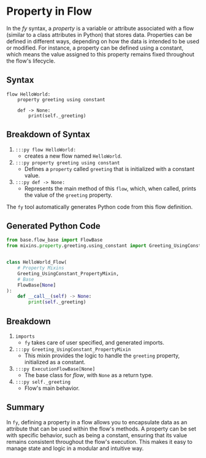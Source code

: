 # Property in Flow

In the _fy_ syntax, a _property_ is a variable or attribute associated with a flow (similar to a class attributes in Python) that stores data. Properties can be defined in different ways, depending on how the data is intended to be used or modified. For instance, a property can be defined using a constant, which means the value assigned to this property remains fixed throughout the flow's lifecycle.

## Syntax

```fy title="Flow using Property" linenums="1" 
flow HelloWorld:
    property greeting using constant

    def -> None:
        print(self._greeting)

```
## Breakdown of Syntax
1. `:::py flow HelloWorld:`
    - creates a new flow named `HelloWorld`.
2. `:::py property greeting using constant`
    - Defines a `property` called `greeting` that is initialized with a constant value.
3. `:::py def -> None:`
    - Represents the main method of this `flow`, which, when called, prints the value of the `greeting` property.

The `fy` tool automatically generates Python code from this flow definition.

## Generated Python Code

```py linenums="1"
from base.flow_base import FlowBase
from mixins.property.greeting.using_constant import Greeting_UsingConstant_PropertyMixin


class HelloWorld_Flow(
    # Property Mixins
    Greeting_UsingConstant_PropertyMixin,
    # Base
    FlowBase[None]
):
    def __call__(self) -> None:
        print(self._greeting)

```
## Breakdown
1. `imports`
    - `fy` takes care of user specified, and generated imports.
2. `:::py Greeting_UsingConstant_PropertyMixin`
    - This mixin provides the logic to handle the `greeting` property, initialized as a constant.
3. `:::py ExecutionFlowBase[None]`
    - The base class for _flow_, with `None` as a return type.
4. `:::py self._greeting`
    - Flow's main behavior.

## Summary
In `fy`, defining a property in a flow allows you to encapsulate data as an attribute that can be used within the flow's methods. A property can be set with specific behavior, such as being a constant, ensuring that its value remains consistent throughout the flow's execution. This makes it easy to manage state and logic in a modular and intuitive way.
